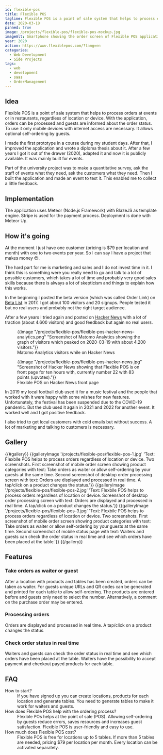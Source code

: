 ```yaml
---
id: flexible-pos
title: Flexible POS
tagline: Flexible POS is a point of sale system that helps to process orders regardless of location or device. Take orders as waiter or allow self-ordering by your guests at the same time.
date: 2020-03-18
pinned: true
image: /projects/flexible-pos/flexible-pos-mockup.jpg
imageAlt: Smartphone showing the order screen of Flexible POS application.
year: 2020
action: https://www.flexiblepos.com/?lang=en
categories:
  - Web Development
  - Side Projects
tags:
  - web
  - development
  - saas
  - OrderManagement
---
```


## Idea

Flexible POS is a point of sale system that helps to process orders at events or in restaurants, regardless of location or device. With the application, orders can be processed and guests are informed about the order status. To use it only mobile devices with internet access are necessary. It allows optional self-ordering by guests.

I made the first prototype in a course during my student days. After that, I improved the application and wrote a diploma thesis about it.
After a few years I got it out of the drawer (2020), adapted it and now it is publicly available. It was mainly built for events.

Part of the university project was to make a quantitative survey, ask the staff of events what they need, ask the customers what they need. Then I built the application and made an event to test it. This enabled me to collect a little feedback.

## Implementation

The application uses Meteor (Node.js Framework) with BlazeJS as template engine. Stripe is used for the payment process.
Deployment is done with Meteor Up.

## How it's going

At the moment I just have one customer (pricing is $79 per location and month) with one to two events per year. So I can say I have a project that makes money 😉. 

The hard part for me is marketing and sales and I do not invest time in it. I think this is something were you really need to go and talk to a lot of possible customers, which takes a lot of time and probably very good sales skills because there is always a lot of skepticism and things to explain how this works.

In the beginning I posted the beta version (which was called Order Link) on [Beta List](https://betalist.com/startups/order-link) in 2017. I got about 100 visitors and 20 signups. People tested it but no real users and probably not the right target audience.

After a few years I tried again and posted on [Hacker News](https://news.ycombinator.com/item?id=22615569) with a lot of traction (about 4.600 visitors) and good feedback but again no real users.

<hbs>
  <figure>
    {{image "/projects/flexible-pos/flexible-pos-hacker-news-analytics.png" "Screenshot of Matomo Analytics showing the graph of visitors which peaked on 2020-03-19 with about 4.200 visitors."}}
    <figcaption>Matomo Analytics visitors while on Hacker News</figcaption>
  </figure>
</hbs>

<hbs>
  <figure>
    {{image "/projects/flexible-pos/flexible-pos-hacker-news.jpg" "Screenshot of Hacker News showing that Flexible POS is on front page for ten hours with, currently number 22 with 83 points (upvotes)."}}
    <figcaption>Flexible POS on Hacker News front page</figcaption>
  </figure>
</hbs>

In 2019 my local football club used it for a music festival and the people that worked with it were happy with some wishes for new features. Unfortunately, the festival has been suspended due to the COVID-19 pandemic. But the club used it again in 2021 and 2022 for another event. It worked well and I got positive feedback.

I also tried to get local customers with cold emails but without success.
A lot of marketing and talking to customers is necessary.

## Gallery

{{#gallery}}
  {{galleryImage '/projects/flexible-pos/flexible-pos-1.jpg' 'Text: Flexbile POS helps to process orders regardless of location or device. Two screenshots. First screenshot of mobile order screen showing product categories with text: Take orders as waiter or allow self-ordering by your guests at the same time. Second screenshot of desktop order processing screen with text: Orders are displayed and processed in real time. A tap/click on a product changes the status.'}}
  {{galleryImage '/projects/flexible-pos/flexible-pos-2.jpg' 'Text: Flexbile POS helps to process orders regardless of location or device. Screenshot of desktop order processing screen with text: Orders are displayed and processed in real time. A tap/click on a product changes the status.'}}
  {{galleryImage '/projects/flexible-pos/flexible-pos-3.jpg' 'Text: Flexbile POS helps to process orders regardless of location or device. Two screenshots. First screenshot of mobile order screen showing product categories with text: Take orders as waiter or allow self-ordering by your guests at the same time. Second screenshot of mobile status page with text: Waiters and guests can check the order status in real time and see which orders have been placed at the table.'}}
{{/gallery}}

## Features

### Take orders as waiter or guest

After a location with products and tables has been created, orders can be taken as waiter. For guests unique URLs and QR codes can be generated and printed for each table to allow self-ordering. The products are entered before and guests only need to select the number. Alternatively, a comment on the purchase order may be entered.

### Processing orders

Orders are displayed and processed in real time. A tap/click on a product changes the status.

### Check order status in real time

Waiters and guests can check the order status in real time and see which orders have been placed at the table. Waiters have the possibility to accept payment and checkout payed products for each table.

## FAQ

<dl class="description-list-simple">
  <dt>How to start?</dt>
  <dd>If you have signed up you can create locations, products for each location and generate tables. You need to generate tables to make it work for waiters and guests.</dd>

  <dt>How does Flexible POS help with the ordering process?</dt>
  <dd>Flexible POs helps at the point of sale (POS). Allowing self-ordering by guests reduce errors, saves resources and increases guest satisfaction. Flexible POS is user-friendly and easy to use.</dd>

  <dt>How much does Flexible POS cost?</dt>
  <dd>Flexible POS is free for locations up to 5 tables. If more than 5 tables are needed, pricing $79 per location per month. Every location can be activated separately.</dd>
</dl>
